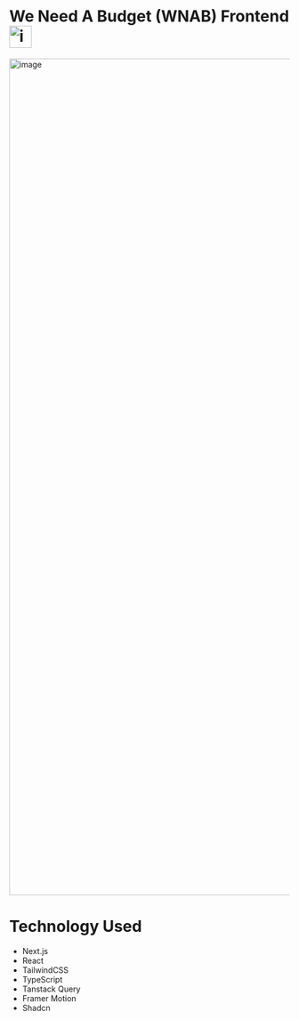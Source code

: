 # We Need A Budget (WNAB) Frontend <img width="40" alt="image" src="https://github.com/user-attachments/assets/7d62cd41-b39a-4a70-a41d-f9b130d5a854" />

<img width="1504" alt="image" src="https://github.com/user-attachments/assets/4490c493-1e9c-42cf-ac33-942dfef24a21" />


# Technology Used
- Next.js
- React
- TailwindCSS
- TypeScript
- Tanstack Query
- Framer Motion
- Shadcn
